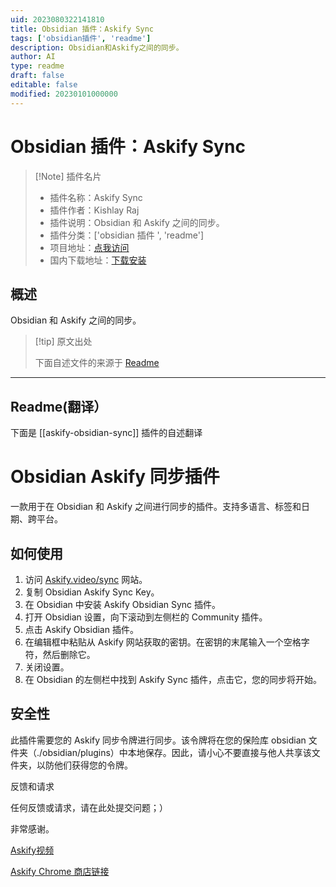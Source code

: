 ```yaml
---
uid: 2023080322141810
title: Obsidian 插件：Askify Sync
tags: ['obsidian插件', 'readme']
description: Obsidian和Askify之间的同步。
author: AI
type: readme
draft: false
editable: false
modified: 20230101000000
---
```


# Obsidian 插件：Askify Sync

> [!Note] 插件名片
> - 插件名称：Askify Sync
> - 插件作者：Kishlay Raj
> - 插件说明：Obsidian 和 Askify 之间的同步。
> - 插件分类：['obsidian 插件 ', 'readme']
> - 项目地址：[点我访问](https://github.com/helloworldkr/Askify-Obsidian-Sync)
> - 国内下载地址：[下载安装](https://pkmer.cn/products/plugin/pluginMarket/?askify-obsidian-sync)

## 概述

Obsidian 和 Askify 之间的同步。

> [!tip] 原文出处
>
>下面自述文件的来源于 [Readme](https://ghproxy.net/https://raw.githubusercontent.com/helloworldkr/Askify-Obsidian-Sync/master/README.md)

---

## Readme(翻译）

下面是 [[askify-obsidian-sync]] 插件的自述翻译

# Obsidian Askify 同步插件

一款用于在 Obsidian 和 Askify 之间进行同步的插件。支持多语言、标签和日期、跨平台。

## 如何使用

1. 访问 [Askify.video/sync](https://askify.video/sync) 网站。
2. 复制 Obsidian Askify Sync Key。
3. 在 Obsidian 中安装 Askify Obsidian Sync 插件。
4. 打开 Obsidian 设置，向下滚动到左侧栏的 Community 插件。
5. 点击 Askify Obsidian 插件。
6. 在编辑框中粘贴从 Askify 网站获取的密钥。在密钥的末尾输入一个空格字符，然后删除它。
7. 关闭设置。
8. 在 Obsidian 的左侧栏中找到 Askify Sync 插件，点击它，您的同步将开始。

## 安全性

此插件需要您的 Askify 同步令牌进行同步。该令牌将在您的保险库 obsidian 文件夹（./obsidian/plugins）中本地保存。因此，请小心不要直接与他人共享该文件夹，以防他们获得您的令牌。

反馈和请求

任何反馈或请求，请在此处提交问题；）

非常感谢。

[Askify视频](https://askify.video/)

[Askify Chrome 商店链接](https://chrome.google.com/webstore/detail/askify-youtube-notes/njdhimdgnbonemdigklhjeallomiipec)
